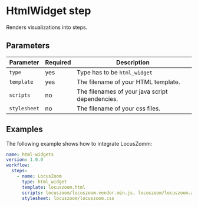 # HtmlWidget step

Renders visualizations into steps.

## Parameters

| Parameter | Required | Description |
| --- | --- | --- |
| `type` | yes | Type has to be `html_widget` |
| `template` | yes | The filename of your HTML template. |
| `scripts` | no | The filenames of your java script dependencies. |
| `stylesheet` | no | The filename of your css files. |

## Examples

The following example shows how to integrate LocusZomm:

```yaml
name: html-widgets
version: 1.0.0
workflow:
  steps:
    - name: LocusZoom
      type: html_widget
      template: locuszoom.html
      scripts: locuszoom/locuszoom.vendor.min.js, locuszoom/locuszoom.app.min.js
      stylesheet: locuszoom/locuszoom.css
```
